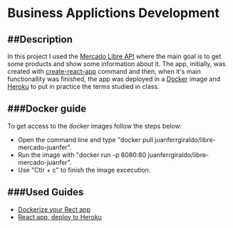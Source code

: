 **Business Applictions Development**
=============
##**Description**
---------------
In this project I used the [Mercado Libre API](https://developers.mercadolibre.com/en_us/items-and-searches#close) where the main goal is to get some products and show some information about it.
The app, initially, was created with [create-react-app](https://github.com/facebook/create-react-app) command and then, when it's main functionallity was finished, the app was deployed in a [Docker](url) image and [Heroku](https://libre-mercado-juanfer.herokuapp.com/) to put in practice the terms studied in class.

###**Docker guide**
---------------
To get access to the docker images follow the steps below:
* Open the command line and type "docker pull juanferrgiraldo/libre-mercado-juanfer".
* Run the image with "docker run -p 8080:80 juanferrgiraldo/libre-mercado-juanfer".
* Use "Ctlr + c" to finish the image excecution.

###**Used Guides**
---------------
* [Dockerize your Rect app](https://hackernoon.com/so-you-want-to-dockerize-your-react-app-64fbbb74c217)
* [React app, deploy to Heroku](https://medium.com/@ianposton2/create-react-app-deploy-to-heroku-7c3c03f34382)
